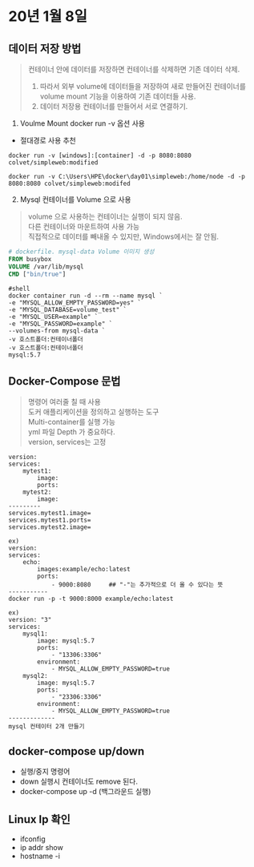 # 20년 1월 8일

## 데이터 저장 방법
> 컨테이너 안에 데이터를 저장하면 컨테이너를 삭제하면 기존 데이터 삭제.     
> 1. 따라서 외부 volume에 데이터들을 저장하여 새로 만들어진 컨테이너를 volume mount 기능을 이용하여 기존 데이터들 사용.
> 2. 데이터 저장용 컨테이너를 만들어서 서로 연결하기.

1. Voulme Mount docker run -v 옵션 사용
+ 절대경로 사용 추천
```shell
docker run -v [windows]:[container] -d -p 8080:8080 colvet/simpleweb:modified

docker run -v C:\Users\HPE\docker\day01\simpleweb:/home/node -d -p 8080:8080 colvet/simpleweb:modifed
```

2. Mysql 컨테이너를 Volume 으로 사용

> volume 으로 사용하는 컨테이너는 실행이 되지 않음.     
> 다른 컨테이너와 마운트하여 사용 가능      
> 직접적으로 데이터를 빼내올 수 있지만, Windows에서는 잘 안됨.

```dockerfile
# dockerfile. mysql-data Volume 이미지 생성
FROM busybox
VOLUME /var/lib/mysql
CMD ["bin/true"]
```

```shell
#shell
docker container run -d --rm --name mysql `
-e "MYSQL_ALLOW_EMPTY_PASSWORD=yes" `
-e "MYSQL_DATABASE=volume_test" `
-e "MYSQL_USER=example" `
-e "MYSQL_PASSWORD=example" `
--volumes-from mysql-data `
-v 호스트폴더:컨테이너폴더
-v 호스트폴더:컨테이너폴더
mysql:5.7
```

## Docker-Compose 문법

> 명령어 여러줄 칠 때 사용  
> 도커 애플리케이션을 정의하고 실행하는 도구    
> Multi-container를 실행 가능   
> yml 파일
> Depth 가 중요하다.        
> version, services는 고정  


```
version:
services:
    mytest1:
        image:
        ports:
    mytest2:
        image:
---------
services.mytest1.image=
services.mytest1.ports=
services.mytest2.image=

ex)
version:
services:
    echo:
        images:example/echo:latest
        ports:
            - 9000:8080     ## "-"는 추가적으로 더 올 수 있다는 뜻
-----------
docker run -p -t 9000:8000 example/echo:latest

ex)
version: "3"
services: 
    mysql1:
        image: mysql:5.7
        ports:
            - "13306:3306"
        environment: 
            - MYSQL_ALLOW_EMPTY_PASSWORD=true
    mysql2:
        image: mysql:5.7
        ports:
            - "23306:3306"
        environment: 
            - MYSQL_ALLOW_EMPTY_PASSWORD=true
-------------
mysql 컨테이터 2개 만들기
```

## docker-compose up/down
+ 실행/중지 명령어
+ down 실행시 컨테이너도 remove 된다.
+ docker-compose up -d (백그라운드 실행)

## Linux Ip 확인
+ ifconfig
+ ip addr show
+ hostname -i